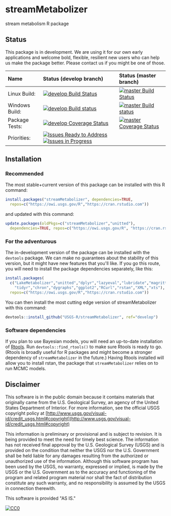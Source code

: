 # streamMetabolizer
stream metabolism R package


## Status

This package is in development. We are using it for our own early applications and welcome bold, flexible, resilient new users who can help us make the package better. Please contact us if you might be one of those.

| Name       | Status (develop branch)   |  Status (master branch) |
| :------------ |:-------------|:-------------| 
| Linux Build: | [![develop Build Status](https://travis-ci.org/USGS-R/streamMetabolizer.svg?branch=develop)](https://travis-ci.org/USGS-R/streamMetabolizer/branches)  | [![master Build Status](https://travis-ci.org/USGS-R/streamMetabolizer.svg?branch=master)](https://travis-ci.org/USGS-R/streamMetabolizer/branches) |
| Windows Build: | [![develop Build status](https://ci.appveyor.com/api/projects/status/n2u0tpmkaetj7kjp/branch/develop?svg=true)](https://ci.appveyor.com/project/jread-usgs/streammetabolizer/branch/develop) | [![master Build status](https://ci.appveyor.com/api/projects/status/n2u0tpmkaetj7kjp/branch/master?svg=true)](https://ci.appveyor.com/project/jread-usgs/streammetabolizer/branch/master) |  
| Package Tests: | [![develop Coverage Status](https://coveralls.io/repos/github/USGS-R/streamMetabolizer/badge.svg?branch=develop)](https://coveralls.io/github/USGS-R/streamMetabolizer?branch=develop) | [![master Coverage Status](https://coveralls.io/repos/github/USGS-R/streamMetabolizer/badge.svg?branch=master)](https://coveralls.io/github/USGS-R/streamMetabolizer?branch=master) |  
| Priorities: | [![Issues Ready to Address](https://badge.waffle.io/USGS-R/streamMetabolizer.png?label=ready&title=Ready)](https://waffle.io/USGS-R/streamMetabolizer) [![Issues in Progress](https://badge.waffle.io/USGS-R/streamMetabolizer.png?label=In%20Progress&title=In%20Progress)](https://waffle.io/USGS-R/streamMetabolizer)| | 


## Installation

### Recommended

The most stable+current version of this package can be installed with this R command:
```r
install.packages("streamMetabolizer", dependencies=TRUE, 
  repos=c("https://owi.usgs.gov/R","https://cran.rstudio.com"))
```
and updated with this command:
```r
update.packages(oldPkgs=c("streamMetabolizer","unitted"),
  dependencies=TRUE, repos=c("https://owi.usgs.gov/R", "https://cran.rstudio.com"))
```

### For the adventurous

The in-development version of the package can be installed with the `devtools` package. 
We can make no guarantees about the stability of this version, 
but it might have new features that you'll like.
If you go this route, you will need to install the package dependencies separately, like this:
```r
install.packages(
  c("LakeMetabolizer","unitted","dplyr","lazyeval","lubridate","magrittr",
    "tidyr","chron","dygraphs","ggplot2","RCurl","rstan","XML","xts"),
  repos=c("https://owi.usgs.gov/R","https://cran.rstudio.com"))
```
You can then install the most cutting edge version of streamMetabolizer with this command:
```r
devtools::install_github("USGS-R/streamMetabolizer", ref="develop")
```

### Software dependencies

If you plan to use Bayesian models, you will need an up-to-date installation of [Rtools](http://cran.r-project.org/bin/windows/Rtools/). Run `devtools::find_rtools()` to make sure Rtools is ready to go. (Rtools is broadly useful for R packages and might become a stronger dependency of `streamMetabolizer` in the future.) Having Rtools installed will allow you to install rstan, the package that `streamMetabolizer` relies on to run MCMC models.


## Disclaimer

This software is in the public domain because it contains materials that originally came from the U.S. Geological Survey, an agency of the United States Department of Interior. For more information, see the official USGS copyright policy at [http://www.usgs.gov/visual-id/credit_usgs.html#copyright](http://www.usgs.gov/visual-id/credit_usgs.html#copyright)

This information is preliminary or provisional and is subject to revision. It is being provided to meet the need for timely best science. The information has not received final approval by the U.S. Geological Survey (USGS) and is provided on the condition that neither the USGS nor the U.S. Government shall be held liable for any damages resulting from the authorized or unauthorized use of the information. Although this software program has been used by the USGS, no warranty, expressed or implied, is made by the USGS or the U.S. Government as to the accuracy and functioning of the program and related program material nor shall the fact of distribution constitute any such warranty, and no responsibility is assumed by the USGS in connection therewith.

This software is provided "AS IS."


 [
    ![CC0](http://i.creativecommons.org/p/zero/1.0/88x31.png)
  ](http://creativecommons.org/publicdomain/zero/1.0/)
